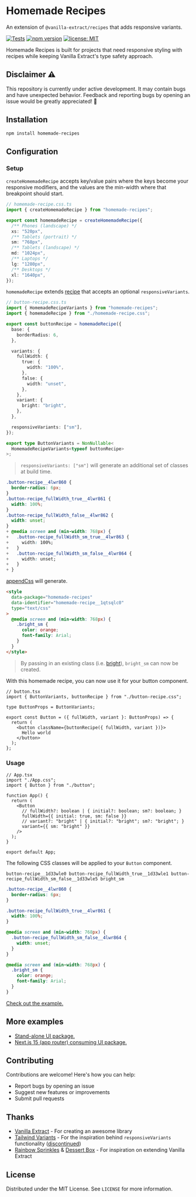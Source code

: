 # Homemade Recipes

An extension of `@vanilla-extract/recipes` that adds responsive variants.

[![Tests](https://github.com/timkinsman/homemade-recipes/actions/workflows/tests.yml/badge.svg)](https://github.com/timkinsman/homemade-recipes/actions)
[![npm version](https://img.shields.io/npm/v/homemade-recipes.svg)](https://www.npmjs.com/package/homemade-recipes)
[![license: MIT](https://img.shields.io/badge/License-MIT-blue.svg)](LICENSE)

Homemade Recipes is built for projects that need responsive styling with recipes while keeping Vanilla Extract's type safety approach.

## Disclaimer :warning:

This repository is currently under active development. It may contain bugs and have unexpected behavior. Feedback and reporting bugs by opening an issue would be greatly appreciated! :pray:

## Installation

```sh
npm install homemade-recipes
```

## Configuration

### Setup

`createHomemadeRecipe` accepts key/value pairs where the keys become your responsive modifiers, and the values are the min-width where that breakpoint should start.

```ts
// homemade-recipe.css.ts
import { createHomemadeRecipe } from "homemade-recipes";

export const homemadeRecipe = createHomemadeRecipe({
  /** Phones (landscape) */
  xs: "520px",
  /** Tablets (portrait) */
  sm: "768px",
  /** Tablets (landscape) */
  md: "1024px",
  /** Laptops */
  lg: "1280px",
  /** Desktops */
  xl: "1640px",
});
```

`homemadeRecipe` extends [recipe](https://vanilla-extract.style/documentation/packages/recipes/#recipe) that accepts an optional `responsiveVariants`.

```ts
// button-recipe.css.ts
import { HomemadeRecipeVariants } from "homemade-recipes";
import { homemadeRecipe } from "./homemade-recipe.css";

export const buttonRecipe = homemadeRecipe({
  base: {
    borderRadius: 6,
  },

  variants: {
    fullWidth: {
      true: {
        width: "100%",
      },
      false: {
        width: "unset",
      },
    },
    variant: {
      bright: "bright",
    },
  },

  responsiveVariants: ["sm"],
});

export type ButtonVariants = NonNullable<
  HomemadeRecipeVariants<typeof buttonRecipe>
>;
```

> `responsiveVariants: ["sm"]` will generate an additional set of classes at build time.

```css
.button-recipe__4lwr860 {
  border-radius: 6px;
}
.button-recipe_fullWidth_true__4lwr861 {
  width: 100%;
}
.button-recipe_fullWidth_false__4lwr862 {
  width: unset;
}
+ @media screen and (min-width: 768px) {
+   .button-recipe_fullWidth_sm_true__4lwr863 {
+     width: 100%;
+   }
+   .button-recipe_fullWidth_sm_false__4lwr864 {
+     width: unset;
+   }
+ }
```

[appendCss](./src/sheet.ts#L69) will generate.

```html
<style
  data-package="homemade-recipes"
  data-identifier="homemade-recipe__1qtsqlc0"
  type="text/css"
>
  @media screen and (min-width: 768px) {
    .bright_sm {
      color: orange;
      font-family: Arial;
    }
  }
</style>
```

> By passing in an existing class (i.e. [bright](/apps/vite/src/index.css#L70)), `bright_sm` can now be created.

With this homemade recipe, you can now use it for your button component.

```tsx
// button.tsx
import { ButtonVariants, buttonRecipe } from "./button-recipe.css";

type ButtonProps = ButtonVariants;

export const Button = ({ fullWidth, variant }: ButtonProps) => {
  return (
    <button className={buttonRecipe({ fullWidth, variant })}>
      Hello world
    </button>
  );
};
```

### Usage

```tsx
// App.tsx
import "./App.css";
import { Button } from "./button";

function App() {
  return (
    <Button
      // fullWidth?: boolean | { initial?: boolean; sm?: boolean; }
      fullWidth={{ initial: true, sm: false }}
      // variant?: "bright" | { initial?: "bright"; sm?: "bright"; }
      variant={{ sm: "bright" }}
    />
  );
}

export default App;
```

The following CSS classes will be applied to your `Button` component.

```
button-recipe__1d33wle0 button-recipe_fullWidth_true__1d33wle1 button-recipe_fullWidth_sm_false__1d33wle5 bright_sm
```

```css
.button-recipe__4lwr860 {
  border-radius: 6px;
}

.button-recipe_fullWidth_true__4lwr861 {
  width: 100%;
}

@media screen and (min-width: 768px) {
  .button-recipe_fullWidth_sm_false__4lwr864 {
    width: unset;
  }
}

@media screen and (min-width: 768px) {
  .bright_sm {
    color: orange;
    font-family: Arial;
  }
}
```

[Check out the example.](/apps/vite/)

## More examples

- [Stand-alone UI package.](/packages/ui)
- [Next.js 15 (app router) consuming UI package.](/apps/next/)

## Contributing

Contributions are welcome! Here's how you can help:

- Report bugs by opening an issue
- Suggest new features or improvements
- Submit pull requests

## Thanks

- [Vanilla Extract](https://vanilla-extract.style/) - For creating an awesome library
- [Tailwind Variants](https://www.tailwind-variants.org) - For the inspiration behind `responsiveVariants` functionality ([discontinued](https://www.tailwind-variants.org/docs/tailwind-v4#breaking-changes))
- [Rainbow Sprinkles](https://github.com/wayfair/rainbow-sprinkles) & [Dessert Box](https://github.com/TheMightyPenguin/dessert-box) - For inspiration on extending Vanilla Extract

## License

Distributed under the MIT License. See `LICENSE` for more information.
